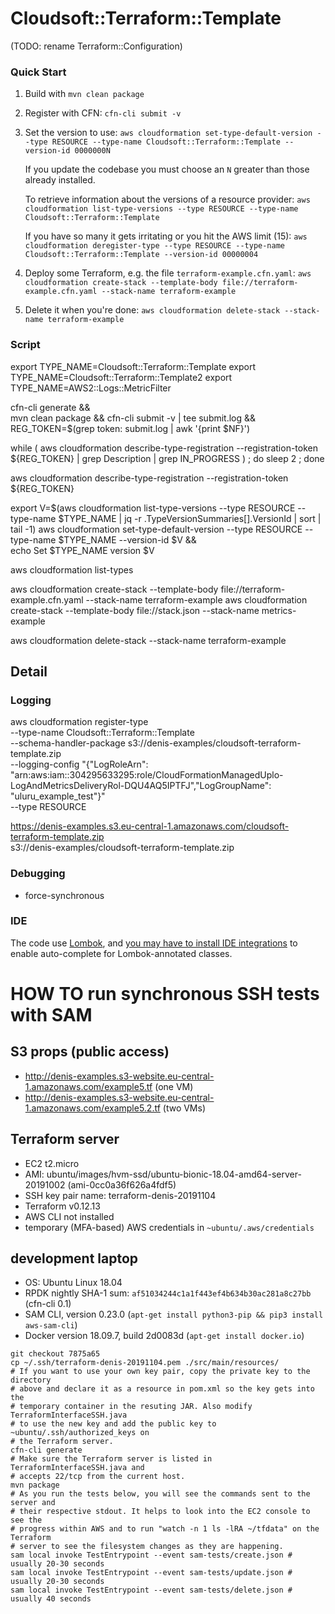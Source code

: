 # Cloudsoft::Terraform::Template

(TODO: rename Terraform::Configuration)

### Quick Start

1. Build with `mvn clean package`

2. Register with CFN: `cfn-cli submit -v`

3. Set the version to use:
   `aws cloudformation set-type-default-version --type RESOURCE --type-name Cloudsoft::Terraform::Template --version-id 0000000N`
   
   If you update the codebase you must choose an `N` greater than those already installed. 
    
   To retrieve information about the versions of a resource provider:
   `aws cloudformation list-type-versions --type RESOURCE --type-name Cloudsoft::Terraform::Template`
   
   If you have so many it gets irritating or you hit the AWS limit (15):
   `aws cloudformation deregister-type --type RESOURCE --type-name Cloudsoft::Terraform::Template --version-id 00000004` 

4. Deploy some Terraform, e.g. the file `terraform-example.cfn.yaml`:
   `aws cloudformation create-stack --template-body file://terraform-example.cfn.yaml --stack-name terraform-example`
   
5. Delete it when you're done:
   `aws cloudformation delete-stack --stack-name terraform-example`

### Script

export TYPE_NAME=Cloudsoft::Terraform::Template
export TYPE_NAME=Cloudsoft::Terraform::Template2
export TYPE_NAME=AWS2::Logs::MetricFilter

cfn-cli generate && \
mvn clean package && cfn-cli submit -v | tee submit.log && \
REG_TOKEN=$(grep token: submit.log | awk '{print $NF}')

while ( aws cloudformation describe-type-registration --registration-token ${REG_TOKEN} | grep Description | grep IN_PROGRESS ) ; do sleep 2 ; done

aws cloudformation describe-type-registration --registration-token ${REG_TOKEN}

export V=$(aws cloudformation list-type-versions --type RESOURCE --type-name $TYPE_NAME | jq -r .TypeVersionSummaries[].VersionId |  sort | tail -1)
aws cloudformation set-type-default-version --type RESOURCE --type-name $TYPE_NAME --version-id $V && \
  echo Set $TYPE_NAME version $V

aws cloudformation list-types

aws cloudformation create-stack --template-body file://terraform-example.cfn.yaml --stack-name terraform-example
aws cloudformation create-stack --template-body file://stack.json --stack-name metrics-example

aws cloudformation delete-stack --stack-name terraform-example

## Detail

### Logging

aws cloudformation register-type \
  --type-name Cloudsoft::Terraform::Template \
  --schema-handler-package s3://denis-examples/cloudsoft-terraform-template.zip \
  --logging-config "{\"LogRoleArn\": \"arn:aws:iam::304295633295:role/CloudFormationManagedUplo-LogAndMetricsDeliveryRol-DQU4AQ5IPTFJ\",\"LogGroupName\": \"uluru_example_test\"}" \
  --type RESOURCE

https://denis-examples.s3.eu-central-1.amazonaws.com/cloudsoft-terraform-template.zip \
  s3://denis-examples/cloudsoft-terraform-template.zip
  
  
### Debugging

* force-synchronous


### IDE

The code use [Lombok](https://projectlombok.org/), and [you may have to install
IDE integrations](https://projectlombok.org/) to enable auto-complete for
Lombok-annotated classes.


# HOW TO run synchronous SSH tests with SAM

## S3 props (public access)
* http://denis-examples.s3-website.eu-central-1.amazonaws.com/example5.tf (one VM)
* http://denis-examples.s3-website.eu-central-1.amazonaws.com/example5.2.tf (two VMs)

## Terraform server
* EC2 t2.micro
* AMI: ubuntu/images/hvm-ssd/ubuntu-bionic-18.04-amd64-server-20191002 (ami-0cc0a36f626a4fdf5)
* SSH key pair name: terraform-denis-20191104
* Terraform v0.12.13
* AWS CLI not installed
* temporary (MFA-based) AWS credentials in `~ubuntu/.aws/credentials`

## development laptop
* OS: Ubuntu Linux 18.04
* RPDK nightly SHA-1 sum: `af51034244c1a1f443ef4b634b30ac281a8c27bb` (cfn-cli 0.1)
* SAM CLI, version 0.23.0 (`apt-get install python3-pip && pip3 install aws-sam-cli`)
* Docker version 18.09.7, build 2d0083d (`apt-get install docker.io`)

```shell
git checkout 7875a65
cp ~/.ssh/terraform-denis-20191104.pem ./src/main/resources/
# If you want to use your own key pair, copy the private key to the directory
# above and declare it as a resource in pom.xml so the key gets into the
# temporary container in the resuting JAR. Also modify TerraformInterfaceSSH.java
# to use the new key and add the public key to ~ubuntu/.ssh/authorized_keys on
# the Terraform server.
cfn-cli generate
# Make sure the Terraform server is listed in TerraformInterfaceSSH.java and
# accepts 22/tcp from the current host.
mvn package
# As you run the tests below, you will see the commands sent to the server and
# their respective stdout. It helps to look into the EC2 console to see the
# progress within AWS and to run "watch -n 1 ls -lRA ~/tfdata" on the Terraform
# server to see the filesystem changes as they are happening.
sam local invoke TestEntrypoint --event sam-tests/create.json # usually 20-30 seconds
sam local invoke TestEntrypoint --event sam-tests/update.json # usually 20-30 seconds
sam local invoke TestEntrypoint --event sam-tests/delete.json # usually 40 seconds
```
